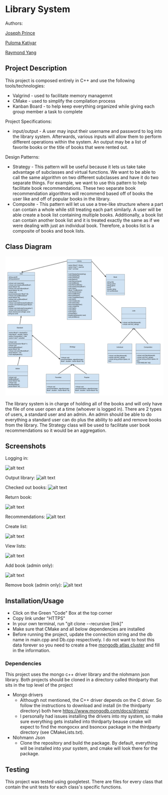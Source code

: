 # Library System 
 Authors: 

 [Joseph Prince](https://github.com/josephdprince)
  
 [Puloma Katiyar](https://github.com/puloma-k)
  
 [Raymond Yang](https://github.com/raymyun)
 
## Project Description
This project is composed entirely in C++ and use the following tools/technologies:
* Valgrind - used to facilitate memory managemnt
* CMake - used to simplify the compilation process
* Kanban Board - to help keep everything organized while giving each group member a task to complete

Project Specifications:
* input/output - A user may input their username and password to log into the library system. Afterwards, various inputs will allow them to perform different operations within the system. An output may be a list of favorite books or the title of books that were rented out. 
 
Design Patterns:  
* Strategy - This pattern will be useful because it lets us take take advantage of subclasses and virtual functions. We want to be able to call the same algorithm on two different subclasses and have it do two separate things. For example, we want to use this pattern to help facilitate book recommendations. These two separate book recommendation algorithms will recommend based off of books the user like and off of popular books in the library. 
* Composite - This pattern will let us use a tree-like structure where a part can contain a whole while still treating each part similarly. A user will be able create a book list containing multiple books. Additionally, a book list can contain another book list and it is treated exactly the same as if we were dealing with just an individual book. Therefore, a books list is a composite of books and book lists.


## Class Diagram
 ![alt text](https://github.com/josephdprince/Library-System/blob/master/images/SystemUML.png)

The library system is in charge of holding all of the books and will only have the file of one user open at a time (whoever is logged in). There are 2 types of users, a     standard user and an admin. An admin should be able to do everything a standard user can do plus the ability to add and remove books from the library. The Strategy class will be used to facilitate user book recommendations so it would be an aggregation.
 
 ## Screenshots
 Logging in:
 
 ![alt text](https://github.com/cs100/final-project-jprin012-pkati001-ryang038/blob/master/images/login.png)
 
 Output library:
 ![alt text](https://github.com/cs100/final-project-jprin012-pkati001-ryang038/blob/master/images/OutputLibrary.png)
 
 Checked out books:
 ![alt text](https://github.com/cs100/final-project-jprin012-pkati001-ryang038/blob/master/images/CheckedOut.png)
 
 Return book:
 
 ![alt text](https://github.com/cs100/final-project-jprin012-pkati001-ryang038/blob/master/images/Return.png)
 
 Recommendations:
 ![alt text](https://github.com/cs100/final-project-jprin012-pkati001-ryang038/blob/master/images/recommend.png)
 
 Create list:
 
 ![alt text](https://github.com/cs100/final-project-jprin012-pkati001-ryang038/blob/master/images/CreateList.png)
 
 View lists:
 
 ![alt text](https://github.com/cs100/final-project-jprin012-pkati001-ryang038/blob/master/images/ViewLists.png)
 
 Add book (admin only):
 
 ![alt text](https://github.com/cs100/final-project-jprin012-pkati001-ryang038/blob/master/images/AddBook.png)
 
 Remove book (admin only):
 ![alt text](https://github.com/cs100/final-project-jprin012-pkati001-ryang038/blob/master/images/RemoveBook.png)
 ## Installation/Usage
 * Click on the Green "Code" Box at the top corner 
 * Copy link under "HTTPS"
 * In your own terminal, run "git clone --recursive [link]"
 * Make sure that CMake and all below dependencies are installed
 * Before running the project, update the connection string and the db name in main.cpp and Db.cpp respectively.
   I do not want to host this data forever so you need to create a free [mongodb atlas cluster](https://www.mongodb.com/atlas/database) and fill in the information.

 ### Dependencies
This project uses the mongo c++ driver library and the nlohmann json library. Both projects should be cloned in a directory called thirdparty that sits in the top level of the project

* Mongo drivers
  - Although not mentioned, the C++ driver depends on the C driver. So follow the instructions to download and install (in the thirdparty directory) both here https://www.mongodb.com/docs/drivers/
  - I personally had issues installing the drivers into my system, so make sure everything gets installed into thirdparty beause cmake will expect to find the mongocxx and bsoncxx package in the thirdparty directory (see CMakeLists.txt).
* Nlohmann Json
  - Clone the repository and build the package. By default, everything will be installed into your system, and cmake will look there for the package.
 ## Testing
 This project was tested using googletest. There are files for every class that contain the unit tests for each class's specific functions.  
